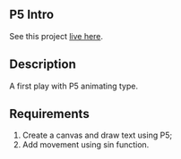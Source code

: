 ## P5 Intro

See this project [live here](https://mo-p5-intro.netlify.app/).


## Description

A first play with P5 animating type.


## Requirements

1. Create a canvas and draw text using P5;
2. Add movement using sin function.
